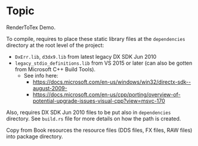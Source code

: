 # Topic

RenderToTex Demo.

To compile, requires to place these static library files at the ``dependencies`` directory at the root level of the
project:
* `DxErr.lib`, `d3dx9.lib` from latest legacy DX SDK Jun 2010
* `legacy_stdio_definitions.lib` from VS 2015 or later (can also be gotten from Microsoft C++ Build Tools).
  * See info here:
    * https://docs.microsoft.com/en-us/windows/win32/directx-sdk--august-2009-
    * https://docs.microsoft.com/en-us/cpp/porting/overview-of-potential-upgrade-issues-visual-cpp?view=msvc-170

Also, requires DX SDK Jun 2010 files to be put also in ``dependencies`` directory. See `build.rs` file for more details
on how the path is created.

Copy from Book resources the resource files (DDS files, FX files, RAW files) into package directory.
